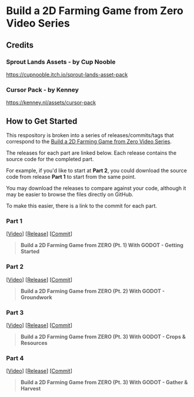 # Build a 2D Farming Game from Zero Video Series

## Credits

### Sprout Lands Assets - by Cup Nooble

https://cupnooble.itch.io/sprout-lands-asset-pack

### Cursor Pack - by Kenney

https://kenney.nl/assets/cursor-pack

## How to Get Started

This respository is broken into a series of releases/commits/tags that correspond to the [Build a 2D Farming Game from Zero Video Series](https://www.youtube.com/playlist?list=PL8c9q7U-eUWXrdlF7HWg_lZUuuBDDcA4x).

The releases for each part are linked below. Each release contains the source code for the completed part.

For example, if you'd like to start at **Part 2**, you could download the source code from release **Part 1** to start from the same point.

You may download the releases to compare against your code, although it may be easier to browse the files directly on GitHub.

To make this easier, there is a link to the commit for each part.

### Part 1

[[Video](https://www.youtube.com/watch?v=RmCj92MIkoE)]
[[Release](https://github.com/gadget-hq/2d-farming-game/releases/tag/farming-game-p1)]
[[Commit](https://github.com/gadget-hq/2d-farming-game/commit/d2b342fe347e54bdb2243d5292ad54d17e343652)]

> **Build a 2D Farming Game from ZERO (Pt. 1) With GODOT - Getting Started**

### Part 2

[[Video](https://www.youtube.com/watch?v=ecFJI0TNHTk)]
[[Release](https://github.com/gadget-hq/2d-farming-game/releases/tag/part2)]
[[Commit](https://github.com/gadget-hq/2d-farming-game/tree/80909c8a659619486caf823fad655588283c0e27)]

> **Build a 2D Farming Game from ZERO (Pt. 2) With GODOT - Groundwork**

### Part 3

[[Video](https://www.youtube.com/watch?v=ZcCtu1FUTz4)]
[[Release](https://github.com/gadget-hq/2d-farming-game/releases/tag/part3-4)]
[[Commit](https://github.com/gadget-hq/2d-farming-game/tree/4431af2ab611b694d5cc7ab9f25233eee250438f)]

> **Build a 2D Farming Game from ZERO (Pt. 3) With GODOT - Crops & Resources**

### Part 4

[[Video](https://youtu.be/U0uq5e9lvFc)]
[[Release](https://github.com/gadget-hq/2d-farming-game/releases/tag/part3-4)]
[[Commit](https://github.com/gadget-hq/2d-farming-game/tree/4431af2ab611b694d5cc7ab9f25233eee250438f)]

> **Build a 2D Farming Game from ZERO (Pt. 3) With GODOT - Gather & Harvest**
